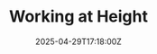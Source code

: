 ---
title: Working at Height
linkTitle: Working at Height
date: '2025-04-29T17:18:00Z'
weight: 1
description: No content
draft: false
ref: working-at-height
---